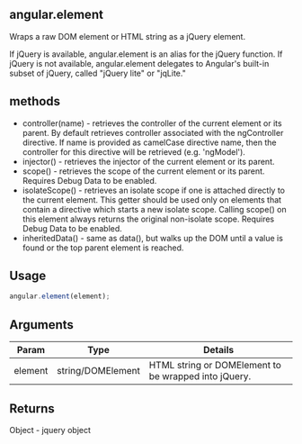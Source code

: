 ## angular.element

Wraps a raw DOM element or HTML string as a jQuery element.

If jQuery is available, angular.element is an alias for the jQuery function. If jQuery is not available, angular.element delegates to Angular's built-in subset of jQuery, called "jQuery lite" or "jqLite."

## methods
- controller(name) - retrieves the controller of the current element or its parent. By default retrieves controller associated with the ngController directive. If name is provided as camelCase directive name, then the controller for this directive will be retrieved (e.g. 'ngModel').
- injector() - retrieves the injector of the current element or its parent.
- scope() - retrieves the scope of the current element or its parent. Requires Debug Data to be enabled.
- isolateScope() - retrieves an isolate scope if one is attached directly to the current element. This getter should be used only on elements that contain a directive which starts a new isolate scope. Calling scope() on this element always returns the original non-isolate scope. Requires Debug Data to be enabled.
- inheritedData() - same as data(), but walks up the DOM until a value is found or the top parent element is reached.


## Usage
```js
angular.element(element);
```

## Arguments
|Param|Type|Details|
|-----|----|-------|
|element|string/DOMElement|HTML string or DOMElement to be wrapped into jQuery.|

## Returns
Object - jquery object

